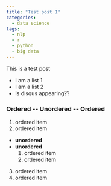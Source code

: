 ```yaml
---
title: "Test post 1"
categories:
  - data science
tags:
  - nlp
  - r
  - python
  - big data
---
```


This is a test post


* I am a list 1
* I am a list 2
* Is disqus appearing??

### Ordered -- Unordered -- Ordered

1. ordered item
2. ordered item 
  * **unordered**
  * **unordered** 
    1. ordered item
    2. ordered item
3. ordered item
4. ordered item